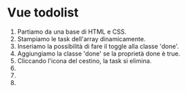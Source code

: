 Vue todolist
===
1. Partiamo da una base di HTML e CSS.
2. Stampiamo le task dell'array dinamicamente.
3. Inseriamo la possibilità di fare il toggle alla classe 'done'.
4. Aggiungiamo la classe 'done' se la proprietà done è true.
5. Cliccando l'icona del cestino, la task si elimina.
6. 
7. 
8. 